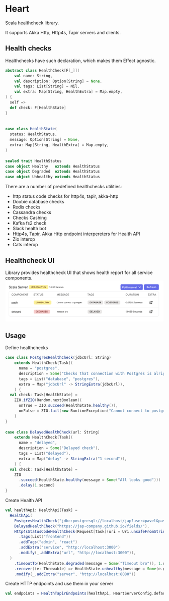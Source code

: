 # Heart

Scala healthcheck library. 

It supports Akka Http, Http4s, Tapir servers and clients.


## Health checks
Healthchecks have such declaration, which makes them Effect agnostic.

```scala
abstract class HealthCheck[F[_]](
    val name: String,
    val description: Option[String] = None,
    val tags: List[String] = Nil,
    val extra: Map[String, HealthExtra] = Map.empty,
) {
  self =>
  def check: F[HealthState]
}


case class HealthState(
  status: HealthStatus,
  message: Option[String] = None,
  extra: Map[String, HealthExtra] = Map.empty,
)

sealed trait HealthStatus 
case object Healthy   extends HealthStatus
case object Degraded  extends HealthStatus
case object Unhealthy extends HealthStatus
```
There are a number of predefined healthchecks utilities:
* http status code checks for http4s, tapir, akka-http
* Doobie database checks
* Redis checks
* Cassandra checks
* Checks Cashing 
* Kafka fs2 check
* Slack health bot
* Http4s, Tapir, Akka Http endpoint interpereters for Health API
* Zio interop
* Cats interop

## Healthcheck UI
Library provides healthcheck UI that shows health report for all service components.
![Health UI](health-ui-showcase.png "Health UI")

## Usage 

Define healthchecks
```scala
case class PostgresHealthCheck(jdbcUrl: String)
    extends HealthCheck[Task](
      name = "postgres",
      description = Some("Checks that connection with Postgres is alright"),
      tags = List("database", "postgres"),
      extra = Map("jdbcUrl" -> StringExtra(jdbcUrl)),
    ) {
  val check: Task[HealthState] =
    ZIO.ifZIO(Random.nextBoolean)(
      onTrue = ZIO.succeed(HealthState.healthy()),
      onFalse = ZIO.fail(new RuntimeException("Cannot connect to postgres")),
    )
}

case class DelayedHealthCheck(url: String)
    extends HealthCheck[Task](
      name = "delayed",
      description = Some("Delayed check"),
      tags = List("delayed"),
      extra = Map("delay" -> StringExtra("1 second")),
    ) {
  val check: Task[HealthState] =
    ZIO
      .succeed(HealthState.healthy(message = Some("All looks good")))
      .delay(1.second)
}
```

Create Health API
```scala
val healthApi: HealthApi[Task] =
  HealthApi(
    PostgresHealthCheck("jdbc:postgresql://localhost/jap?user=pavel&password=kravec&ssl=true").name("pgdb"),
    DelayedHealthCheck("https://jap-company.github.io/fields/"),
    Http4sStatusCodeHealthCheck(Request[Task](uri = Uri.unsafeFromString("http://localhost:3000")))
      .tags(List("frontend"))
      .addTags("admin", "react")
      .addExtra("service", "http://localhost:3000")
      .modify(_.addExtra("url", "http://localhost:3000")),
  )
    .timeoutTo(HealthState.degraded(message = Some("Timeout bro")), 1.second)
    .recover((e: Throwable) => HealthState.unhealthy(message = Some(e.getMessage)))
    .modify(_.addExtra("server", "http://localhost:8080"))
```

Create HTTP endpoints and use them in your server
```scala
val endpoints = HealthTapirEndpoints(healthApi, HeartServerConfig.default.enableAdminUI).healthEndpoints
```